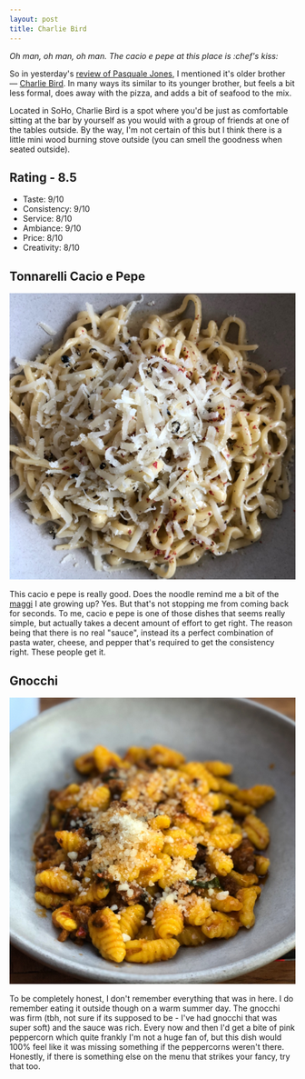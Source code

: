 ```yaml
---
layout: post
title: Charlie Bird
---
```


<em>Oh man, oh man, oh man. The cacio e pepe at this place is :chef's kiss:</em>

So in yesterday's [review of Pasquale Jones](https://burrataboy.com/2019/08/12/Pasquale-Jones/), I mentioned it's older brother — [Charlie Bird](https://charliebirdnyc.com/). In many ways its similar to its younger brother, but feels a bit less formal, does away with the pizza, and adds a bit of seafood to the mix.

Located in SoHo, Charlie Bird is a spot where you'd be just as comfortable sitting at the bar by yourself as you would with a group of friends at one of the tables outside. By the way, I'm not certain of this but I think there is a little mini wood burning stove outside (you can smell the goodness when seated outside).  

## Rating - 8.5
- Taste: 9/10
- Consistency: 9/10
- Service: 8/10
- Ambiance: 9/10
- Price: 8/10
- Creativity: 8/10

## Tonnarelli Cacio e Pepe
![tonnarelli](/assets/photos/06_22_19_charlie_bird.jpg)

This cacio e pepe is really good. Does the noodle remind me a bit of the [maggi](https://www.amazon.com/Maggi-Masala-2-Minute-Noodles-India/dp/B00MXAY92A/ref=sr_1_3?keywords=maggi&qid=1565673034&s=gateway&sr=8-3) I ate growing up? Yes. But that's not stopping me from coming back for seconds. To me, cacio e pepe is one of those dishes that seems really simple, but actually takes a decent amount of effort to get right. The reason being that there is no real "sauce", instead its a perfect combination of pasta water, cheese, and pepper that's required to get the consistency right. These people get it.

## Gnocchi
![gnocchi](/assets/photos/06_30_19_charlie_bird.jpg)

To be completely honest, I don't remember everything that was in here. I do remember eating it outside though on a warm summer day. The gnocchi was firm (tbh, not sure if its supposed to be - I've had gnocchi that was super soft) and the sauce was rich. Every now and then I'd get a bite of pink peppercorn which quite frankly I'm not a huge fan of, but this dish would 100% feel like it was missing something if the peppercorns weren't there. Honestly, if there is something else on the menu that strikes your fancy, try that too.
